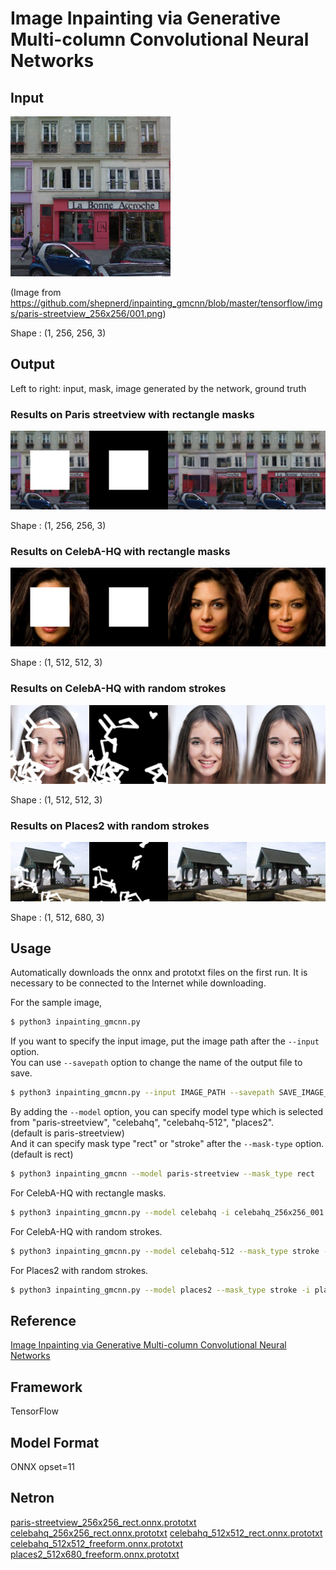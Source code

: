 # Image Inpainting via Generative Multi-column Convolutional Neural Networks

## Input

![Input](paris-streetview_001.png)

(Image from https://github.com/shepnerd/inpainting_gmcnn/blob/master/tensorflow/imgs/paris-streetview_256x256/001.png)

Shape : (1, 256, 256, 3)

## Output

Left to right: input, mask, image generated by the network, ground truth


### Results on Paris streetview with rectangle masks

![Output](result_paris-streetview_rect.png)

Shape : (1, 256, 256, 3)

### Results on CelebA-HQ with rectangle masks

![Output](result_celebahq-256_rect.png)

Shape : (1, 512, 512, 3)

### Results on CelebA-HQ with random strokes

![Output](result_celebahq-512_stroke.png)

Shape : (1, 512, 512, 3)

### Results on Places2 with random strokes

![Output](result_places2_stroke.png)

Shape : (1, 512, 680, 3)

## Usage
Automatically downloads the onnx and prototxt files on the first run.
It is necessary to be connected to the Internet while downloading.

For the sample image,
```bash
$ python3 inpainting_gmcnn.py
```

If you want to specify the input image, put the image path after the `--input` option.  
You can use `--savepath` option to change the name of the output file to save.
```bash
$ python3 inpainting_gmcnn.py --input IMAGE_PATH --savepath SAVE_IMAGE_PATH
```

By adding the `--model` option, you can specify model type which is selected from "paris-streetview", "celebahq", "celebahq-512", "places2".  
(default is paris-streetview)  
And it can specify mask type "rect" or "stroke" after the `--mask-type` option.  
(default is rect)
```bash
$ python3 inpainting_gmcnn --model paris-streetview --mask_type rect
```

For CelebA-HQ with rectangle masks.
```bash
$ python3 inpainting_gmcnn.py --model celebahq -i celebahq_256x256_001.png
```

For CelebA-HQ with random strokes.
```bash
$ python3 inpainting_gmcnn.py --model celebahq-512 --mask_type stroke -i celebahq_512x512_016.png
```

For Places2 with random strokes.
```bash
$ python3 inpainting_gmcnn.py --model places2 --mask_type stroke -i places2_001.png
```

## Reference

[Image Inpainting via Generative Multi-column Convolutional Neural Networks](https://github.com/naoto0804/pytorch-inpainting-with-partial-conv)

## Framework

TensorFlow

## Model Format

ONNX opset=11

## Netron

[paris-streetview_256x256_rect.onnx.prototxt](https://netron.app/?url=https://storage.googleapis.com/ailia-models/inpainting_gmcnn/paris-streetview_256x256_rect.onnx.prototxt)
[celebahq_256x256_rect.onnx.prototxt](https://netron.app/?url=https://storage.googleapis.com/ailia-models/inpainting_gmcnn/celebahq_256x256_rect.onnx.prototxt)
[celebahq_512x512_rect.onnx.prototxt](https://netron.app/?url=https://storage.googleapis.com/ailia-models/inpainting_gmcnn/celebahq_512x512_rect.onnx.prototxt)
[celebahq_512x512_freeform.onnx.prototxt](https://netron.app/?url=https://storage.googleapis.com/ailia-models/inpainting_gmcnn/celebahq_512x512_freeform.onnx.prototxt)
[places2_512x680_freeform.onnx.prototxt](https://netron.app/?url=https://storage.googleapis.com/ailia-models/inpainting_gmcnn/places2_512x680_freeform.onnx.prototxt)
